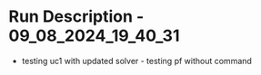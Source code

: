# Run Description - 09_08_2024_19_40_31

- testing uc1 with updated solver - testing pf without command

